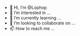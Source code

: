 - 👋 Hi, I’m @Lophop
- 👀 I’m interested in ...
- 🌱 I’m currently learning ...
- 💞️ I’m looking to collaborate on ...
- 📫 How to reach me ...

<!---
Lophop/Lophop is a ✨ special ✨ repository because its `README.md` (this file) appears on your GitHub profile.
You can click the Preview link to take a look at your changes.
--->
